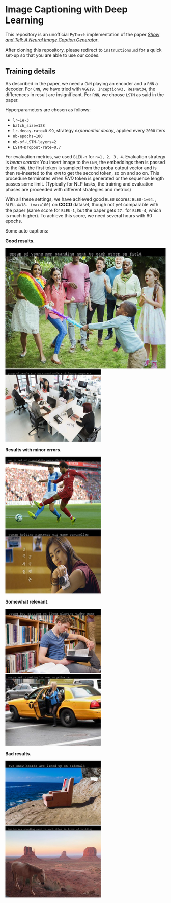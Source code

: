# Image Captioning with Deep Learning

This repository is an unofficial `PyTorch` implementation of the paper [_Show and Tell: A Neural Image Caption Generator_](https://arxiv.org/pdf/1411.4555.pdf).

After cloning this repository, please redirect to `instructions.md` for a quick set-up so that you are able to use our codes.

## Training details

As described in the paper, we need a `CNN` playing an encoder and a `RNN` a decoder. For `CNN`, we have tried with `VGG19, Inceptionv3, ResNet34`, the differences in result are insignificant. For `RNN`, we choose `LSTM` as said in the paper.

Hyperparameters are chosen as follows:

* `lr=1e-3`
* `batch_size=128`
* `lr-decay-rate=0.99`, strategy _exponential decay_, applied every `2000` iters
* `nb-epochs=100`
* `nb-of-LSTM-layers=2`
* `LSTM-Dropout-rate=0.7`

For evaluation metrics, we used `BLEU-n` for `n=1, 2, 3, 4`. Evaluation strategy is _beam search_: You insert image to the `CNN`, the embeddings then is passed to the `RNN`, the first token is sampled from the proba output vector and is then re-inserted to the `RNN` to get the second token, so on and so on. This procedure terminates when _END_ token is generated or the sequence length passes some limit. (Typically for NLP tasks, the training and evaluation phases are proceeded with different strategies and metrics)

With all these settings, we have achieved good `BLEU` scores: `BLEU-1=64.`, `BLEU-4=18. (max=100)` on __COCO__ dataset, though not yet comparable with the paper (same score for `BLEU-1`, but the paper gets `27.` for `BLEU-4`, which is much higher). To achieve this score, we need several hours with 60 epochs.

Some auto captions:

__Good results.__

<img src="illus/2.jpg" style="width:300"/>
<img src="illus/5.jpg" style="width:300px"/>

__Results with minor errors.__

<img src="illus/foot.jpg" style="width:300px;"/>
<img src="illus/7.jpg" style="width:300px;"/>

__Somewhat relevant.__

<img src="illus/9.jpg" alt="drawing" style="width:300px;"/>
<img src="illus/taxi.jpg" alt="drawing" style="width:300px;"/>


__Bad results.__

<img src="illus/3.jpg" alt="drawing" style="width:300px;"/>
<img src="illus/4.jpg" alt="drawing" style="width:300px;"/>
